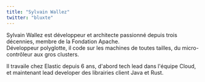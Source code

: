 ```yaml
---
title: "Sylvain Wallez"
twitter: "bluxte"
---
```


Sylvain Wallez est développeur et architecte passionné depuis trois décennies, membre de la Fondation Apache.  
Développeur polyglotte, il code sur les machines de toutes tailles, du micro-contrôleur aux gros clusters.

Il travaile chez Elastic depuis 6 ans, d'abord tech lead dans l'équipe Cloud, et maintenant lead developer des librairies client Java et Rust.

